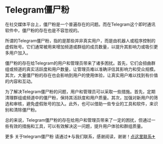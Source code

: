 # Telegram僵尸粉

在社交媒体平台上，僵尸粉是一个普遍存在的问题。而在Telegram这个即时通讯软件中，僵尸粉的存在也是不容忽视的。

所谓的Telegram僵尸粉，指的是那些并非真实用户，而是由机器人或程序控制的虚假账号。它们通常被用来增加频道或群组的成员数量，以提升其影响力或吸引更多用户加入。

僵尸粉的存在给Telegram的用户和管理员带来了诸多困扰。首先，它们会扭曲群组或频道的真实活跃度和用户数量，让管理员难以准确评估其影响力和受众规模。其次，大量僵尸粉的存在也会影响到用户的使用体验，让真实用户难以找到有价值的内容和互动。

为了解决Telegram僵尸粉的问题，用户和管理员可以采取一些措施。首先，定期清理群组或频道中的僵尸粉，保持其活跃度和用户质量。其次，加强对新用户的筛选和审核，避免虚假账号的加入。此外，也可以借助一些专业的工具和软件，来识别和清除僵尸粉。

总的来说，Telegram僵尸粉的存在给用户和管理员带来了一定的困扰，但通过一些有效的措施和工具，可以有效解决这一问题，提升用户体验和群组质量。

更多 关于telegram僵尸粉 请通过✈与我们联系，感谢阅读，谢谢！[点这里联系✈](https://a.k02.cc)